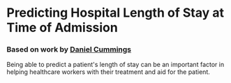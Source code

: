 # Predicting Hospital Length of Stay at Time of Admission

### Based on work by [Daniel Cummings]([URL](https://medium.com/towards-data-science/predicting-hospital-length-of-stay-at-time-of-admission-55dfdfe69598))

Being able to predict a patient's length of stay can be an important factor in helping healthcare workers with their treatment and aid for the patient.

